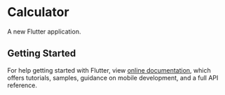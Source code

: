 # Calculator

A new Flutter application.

## Getting Started

For help getting started with Flutter, view
[online documentation](https://flutter.dev/docs), which offers tutorials,
samples, guidance on mobile development, and a full API reference.
